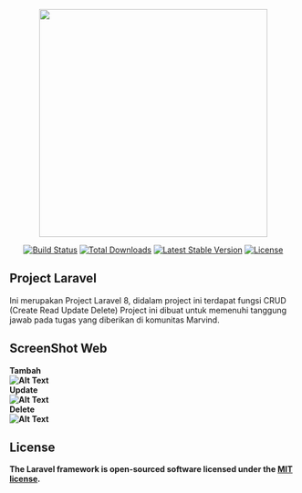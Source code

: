 <p align="center"><a href="https://laravel.com" target="_blank"><img src="https://raw.githubusercontent.com/laravel/art/master/logo-lockup/5%20SVG/2%20CMYK/1%20Full%20Color/laravel-logolockup-cmyk-red.svg" width="400"></a></p>

<p align="center">
<a href="https://travis-ci.org/laravel/framework"><img src="https://travis-ci.org/laravel/framework.svg" alt="Build Status"></a>
<a href="https://packagist.org/packages/laravel/framework"><img src="https://img.shields.io/packagist/dt/laravel/framework" alt="Total Downloads"></a>
<a href="https://packagist.org/packages/laravel/framework"><img src="https://img.shields.io/packagist/v/laravel/framework" alt="Latest Stable Version"></a>
<a href="https://packagist.org/packages/laravel/framework"><img src="https://img.shields.io/packagist/l/laravel/framework" alt="License"></a>
</p>

## Project Laravel

Ini merupakan Project Laravel 8, didalam project ini terdapat fungsi CRUD (Create Read Update Delete)
Project ini dibuat untuk memenuhi tanggung jawab pada tugas yang diberikan di komunitas Marvind.

## ScreenShot Web<br>
<b>Tambah<b><br>
![Alt Text](https://media.giphy.com/media/utBt9qnOsrKjudpdui/giphy.gif)<br>
<b>Update</b><br>
![Alt Text](https://media.giphy.com/media/QV9qEOChbtzargBG3j/giphy.gif)<br>
 <b>Delete</b><br>
![Alt Text](https://media.giphy.com/media/SrGwRMWzcHEZX4xW8V/giphy.gif)<br>    




## License

The Laravel framework is open-sourced software licensed under the [MIT license](https://opensource.org/licenses/MIT).

